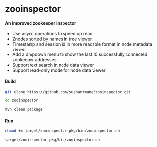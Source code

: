 zooinspector
============

#### An improved zookeeper inspector

- Use async operations to speed up read
- Znodes sorted by names in tree viewer
- Timestamp and session id in more readable format in node metadata viewer
- Add a dropdown menu to show the last 10 successfully connected zookeeper addresses
- Support text search in node data viewer
- Support read-only mode for node data viewer

#### Build
```bash
git clone https://github.com/sushantmane/zooinspector.git
```

```bash
cd zooinspector
```

```bash
mvn clean package
```

#### Run
```bash
chmod +x target/zooinspector-pkg/bin/zooinspector.sh
```

```bash
target/zooinspector-pkg/bin/zooinspector.sh
```